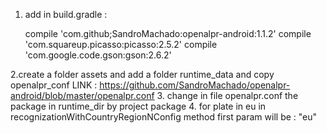 

1. add in build.gradle : 
   
   compile 'com.github;SandroMachado:openalpr-android:1.1.2'
   compile 'com.squareup.picasso:picasso:2.5.2'
   compile 'com.google.code.gson:gson:2.6.2'
   
2.create a folder assets and add a folder runtime_data and copy openalpr_conf
  LINK : https://github.com/SandroMachado/openalpr-android/blob/master/openalpr.conf
3. change in file openalpr.conf the package in runtime_dir by project package
4. for plate in eu in recognizationWithCountryRegionNConfig method first param will be : "eu"
